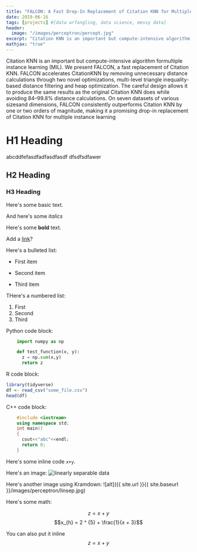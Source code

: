 ```yaml
---
title: "FALCON: A Fast Drop-In Replacement of Citation KNN for Multiple Instance Learning"
date: 2019-06-16
tags: [projects] #[data wrfangling, data science, messy data]
header:
  image: "/images/perceptron/percept.jpg"
excerpt: "Citation KNN is an important but compute-intensive algorithm formultiple instance learning (MIL). We present FALCON, a fast replacement of Citation KNN. FALCON accelerates CitationKNN by removing unnecessary distance calculations through two novel optimizations, multi-level triangle inequality-based distance filtering and heap optimization. The careful design allows it to produce the same results as the original Citation KNN does while avoiding 84–99.8% distance calculations. On seven datasets of various sizesand dimensions, FALCON consistently outperforms Citation KNN by one or two orders of magnitude, making it a promising drop-in replacement of Citation KNN for multiple instance learning"
mathjax: "true"
---
```

Citation KNN is an important but compute-intensive algorithm formultiple instance learning (MIL). We present FALCON, a fast replacement of Citation KNN. FALCON accelerates CitationKNN by removing unnecessary distance calculations through two novel optimizations, multi-level triangle inequality-based distance filtering and heap optimization. The careful design allows it to produce the same results as the original Citation KNN does while avoiding 84–99.8% distance calculations. On seven datasets of various sizesand dimensions, FALCON consistently outperforms Citation KNN by one or two orders of magnitude, making it a promising drop-in replacement of Citation KNN for multiple instance learning
# H1 Heading
abcddfefasdfadfasdfasdf dfsdfsdfawer
## H2 Heading

### H3 Heading

Here's some basic text.

And here's some *italics*

Here's some **bold** text.

Add a  [link](https://github.com/dataoptimal)?

Here's a bulleted list:
* First item
+ Second item
- Third item

THere's a numbered list:
1. First
2. Second
3. Third

Python code block:
```python
    import numpy as np

    def test_function(x, y):
      z = np.sum(x,y)
      return z
```

R code block:
```r
library(tidyverse)
df <- read_csv("some_file.csv")
head(df)
```

C++ code block:
```c++
    #include <iostream>
    using namespace std;
    int main()
    {
      cout<<"abc"<<endl;
      return 0;
    }
```

Here's some inline code `x+y`.

Here's an image:
<img src="{{ site.url }}{{ site.baseurl }}/images/Figure5.pdf" alt="linearly separable data">

Here's another image using Kramdown:
![alt]({{ site.url }}{{ site.baseurl }}/images/perceptron/linsep.jpg)

Here's some math:

$$z=x+y$$
$$x_{h} = 2 ^ {5} + \frac{1}{x + 3}$$

You can also put it inline $$z=x+y$$
